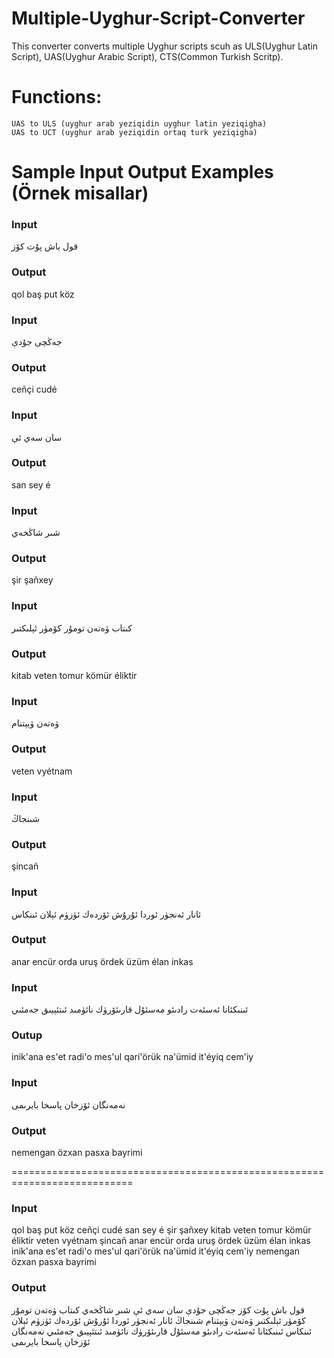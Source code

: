 # Multiple-Uyghur-Script-Converter
This converter converts multiple Uyghur scripts scuh as ULS(Uyghur Latin Script), UAS(Uyghur Arabic Script), CTS(Common Turkish Scritp).   

# Functions:
	UAS to ULS (uyghur arab yeziqidin uyghur latin yeziqigha)
	UAS to UCT (uyghur arab yeziqidin ortaq turk yeziqigha)

# Sample Input Output Examples (Örnek misallar)

### Input
قول باش پۇت كۆز
### Output
qol baş put köz

### Input
جەڭچى جۇدې
### Output
ceñçi cudé

### Input
سان سەي ئې
### Output
san sey é

### Input
شىر شاڭخەي
### Output
şir şañxey

### Input
كىتاب ۋەتەن تومۇر  كۆمۈر ئېلىكتىر
### Output
kitab veten tomur  kömür éliktir

### Input
ۋەتەن ۋيېتنام
### Output
veten vyétnam

### Input
شىنجاڭ

### Output
şincañ

### Input
ئانار ئەنجۈر ئوردا ئۇرۇش  ئۆردەك ئۈزۈم ئېلان ئىنكاس

### Output
anar encür orda uruş  ördek üzüm élan inkas

### Input
ئىنىكئانا ئەسئەت رادىئو مەسئۇل قارىئۆرۈك نائۈمىد  ئىتئېيىق جەمئىي
### Outup
inik'ana es'et radi'o mes'ul qari'örük na'ümid  it'éyiq cem'iy

### Input
نەمەنگان ئۆزخان پاسخا بايرىمى

### Output
nemengan özxan pasxa bayrimi

===========================================================================

### Input
qol baş put köz ceñçi cudé san sey é şir şañxey kitab veten tomur  kömür éliktir veten vyétnam şincañ anar encür orda uruş  ördek üzüm élan inkas inik'ana es'et radi'o mes'ul qari'örük na'ümid  it'éyiq cem'iy nemengan özxan pasxa bayrimi

### Output
قول باش پۇت كۆز جەڭچى جۇدې سان سەي ئې شىر شاڭخەي كىتاب ۋەتەن تومۇر  كۆمۈر ئېلىكتىر ۋەتەن ۋيېتنام شىنجاڭ ئانار ئەنجۈر ئوردا ئۇرۇش  ئۆردەك ئۈزۈم ئېلان ئىنكاس ئىنىكئانا ئەسئەت رادىئو مەسئۇل قارىئۆرۈك نائۈمىد  ئىتئېيىق جەمئىي نەمەنگان ئۆزخان پاسخا بايرىمى
